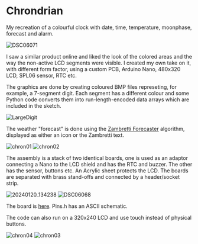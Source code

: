 # Chrondrian
My recreation of a colourful clock with date, time, temperature, moonphase, forecast and alarm.

![DSC06071](https://github.com/funnypolynomial/Chrondrian/assets/5882685/e592bd60-b2d9-4640-8945-7163bda00755)

I saw a similar product online and liked the look of the colored areas and the way the non-active LCD segments were visible. I created my own take on it, with different form factor, using a custom PCB, Arduino Nano, 480x320 LCD, SPL06 sensor, RTC etc.

The graphics are done by creating coloured BMP files represeting, for example, a 7-segment digit. Each segment has a different colour and some Python code converts them into run-length-encoded data arrays which are included in the sketch.

![LargeDigit](https://github.com/funnypolynomial/Chrondrian/assets/5882685/b1f59f6e-bdc4-450a-84f8-2e59ae1eb8ae)

The weather "forecast" is done using the [Zambretti Forecaster](https://en.wikipedia.org/wiki/Zambretti_Forecaster) algorithm, displayed as either an icon or the Zambretti text.

![chron01](https://github.com/funnypolynomial/Chrondrian/assets/5882685/02dabd2c-81c1-4637-9b7c-885040665394)
![chron02](https://github.com/funnypolynomial/Chrondrian/assets/5882685/4ca5747a-da41-4b77-8f0b-abc350fbca8b)

The assembly is a stack of two identical boards, one is used as an adaptor connecting a Nano to the LCD shield and has the RTC and buzzer.  The other has the sensor, buttons etc.  An Acrylic sheet protects the LCD. The boards are separated with brass stand-offs and connected by a header/socket strip.

![20240120_134238](https://github.com/funnypolynomial/Chrondrian/assets/5882685/76cec86b-d9dc-4b4e-837b-7b7d6d57254e)
![DSC06068](https://github.com/funnypolynomial/Chrondrian/assets/5882685/e380781c-11be-429d-80ce-9860e72d1614)

The board is [here](https://oshwlab.com/funnypolynomial/chrondrian-final). Pins.h has an ASCII schematic.

The code can also run on a 320x240 LCD and use touch instead of physical buttons.

![chron04](https://github.com/funnypolynomial/Chrondrian/assets/5882685/29ea543e-d7e9-4f0b-bbb5-f447474b32ef)
![chron03](https://github.com/funnypolynomial/Chrondrian/assets/5882685/6343eee9-6f38-4401-8094-364569efdb3c)


